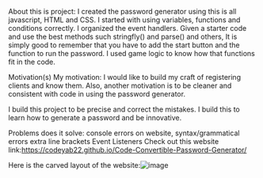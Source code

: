 About this is project: I created the password generator using this is all javascript, HTML and CSS.
I started with using variables, functions and conditions correctly. I organized the event handlers. Given a starter code and use the best methods such stringfly() and parse() and others, It is simply good to remember that you have to add the start button and the function to run the password. I used game logic to know how that functions fit in the code. 

Motivation(s)
My motivation: I would like to build my craft of registering clients
and know them. Also, another motivation is to be cleaner and 
consistent with code in using the password generator. 

I build this project to be precise and correct the mistakes. I build this to learn how to generate a password and be innovative. 

Problems does it solve:
console errors on website,
syntax/grammatical errors
extra line brackets
Event Listeners
Check out this website link:https://codeyab22.github.io/Code-Convertible-Password-Generator/


Here is the carved layout of the website:![image](https://drive.google.com/uc?export=view&id=1qfUnxV0oKnkFd34dMYewBw3bKQFDdgH8)
